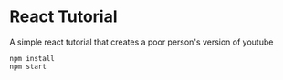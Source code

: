 # React Tutorial

A simple react tutorial that creates a poor person's version of youtube

```
npm install
npm start
```
